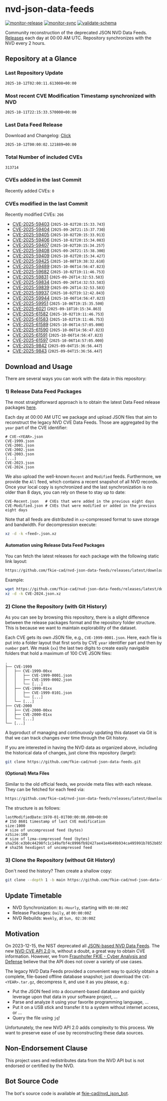 # nvd-json-data-feeds

[![monitor-release](https://github.com/fkie-cad/nvd-json-data-feeds/actions/workflows/monitor_release.yml/badge.svg)](https://github.com/fkie-cad/nvd-json-data-feeds/actions/workflows/monitor_release.yml)
[![monitor-sync](https://github.com/fkie-cad/nvd-json-data-feeds/actions/workflows/monitor_sync.yml/badge.svg)](https://github.com/fkie-cad/nvd-json-data-feeds/actions/workflows/monitor_sync.yml)
[![validate-schema](https://github.com/fkie-cad/nvd-json-data-feeds/actions/workflows/validate_schema.yml/badge.svg)](https://github.com/fkie-cad/nvd-json-data-feeds/actions/workflows/validate_schema.yml)

Community reconstruction of the deprecated JSON NVD Data Feeds.
[Releases](https://github.com/fkie-cad/nvd-json-data-feeds/releases/latest) each day at 00:00 AM UTC.
Repository synchronizes with the NVD every 2 hours.

## Repository at a Glance

### Last Repository Update

```plain
2025-10-12T02:00:11.613008+00:00
```

### Most recent CVE Modification Timestamp synchronized with NVD

```plain
2025-10-11T22:15:33.570000+00:00
```

### Last Data Feed Release

Download and Changelog: [Click](https://github.com/fkie-cad/nvd-json-data-feeds/releases/latest)

```plain
2025-10-12T00:00:02.121889+00:00
```

### Total Number of included CVEs

```plain
313714
```

### CVEs added in the last Commit

Recently added CVEs: `0`



### CVEs modified in the last Commit

Recently modified CVEs: `266`

- [CVE-2025-59403](CVE-2025/CVE-2025-594xx/CVE-2025-59403.json) (`2025-10-02T20:15:33.743`)
- [CVE-2025-59404](CVE-2025/CVE-2025-594xx/CVE-2025-59404.json) (`2025-09-26T21:15:37.730`)
- [CVE-2025-59405](CVE-2025/CVE-2025-594xx/CVE-2025-59405.json) (`2025-10-02T20:15:33.913`)
- [CVE-2025-59406](CVE-2025/CVE-2025-594xx/CVE-2025-59406.json) (`2025-10-02T20:15:34.083`)
- [CVE-2025-59407](CVE-2025/CVE-2025-594xx/CVE-2025-59407.json) (`2025-10-02T20:15:34.257`)
- [CVE-2025-59408](CVE-2025/CVE-2025-594xx/CVE-2025-59408.json) (`2025-09-26T21:15:38.300`)
- [CVE-2025-59409](CVE-2025/CVE-2025-594xx/CVE-2025-59409.json) (`2025-10-02T20:15:34.427`)
- [CVE-2025-59425](CVE-2025/CVE-2025-594xx/CVE-2025-59425.json) (`2025-10-08T19:38:32.610`)
- [CVE-2025-59489](CVE-2025/CVE-2025-594xx/CVE-2025-59489.json) (`2025-10-06T14:56:47.823`)
- [CVE-2025-59682](CVE-2025/CVE-2025-596xx/CVE-2025-59682.json) (`2025-10-02T19:11:46.753`)
- [CVE-2025-59831](CVE-2025/CVE-2025-598xx/CVE-2025-59831.json) (`2025-09-26T14:32:53.583`)
- [CVE-2025-59834](CVE-2025/CVE-2025-598xx/CVE-2025-59834.json) (`2025-09-26T14:32:53.583`)
- [CVE-2025-59839](CVE-2025/CVE-2025-598xx/CVE-2025-59839.json) (`2025-09-26T14:32:53.583`)
- [CVE-2025-59937](CVE-2025/CVE-2025-599xx/CVE-2025-59937.json) (`2025-10-02T19:12:42.843`)
- [CVE-2025-59944](CVE-2025/CVE-2025-599xx/CVE-2025-59944.json) (`2025-10-06T14:56:47.823`)
- [CVE-2025-59951](CVE-2025/CVE-2025-599xx/CVE-2025-59951.json) (`2025-10-06T19:15:35.500`)
- [CVE-2025-6021](CVE-2025/CVE-2025-60xx/CVE-2025-6021.json) (`2025-09-18T10:15:34.863`)
- [CVE-2025-61582](CVE-2025/CVE-2025-615xx/CVE-2025-61582.json) (`2025-10-02T19:11:46.753`)
- [CVE-2025-61583](CVE-2025/CVE-2025-615xx/CVE-2025-61583.json) (`2025-10-02T19:11:46.753`)
- [CVE-2025-61589](CVE-2025/CVE-2025-615xx/CVE-2025-61589.json) (`2025-10-06T14:57:05.000`)
- [CVE-2025-61590](CVE-2025/CVE-2025-615xx/CVE-2025-61590.json) (`2025-10-06T14:56:47.823`)
- [CVE-2025-61591](CVE-2025/CVE-2025-615xx/CVE-2025-61591.json) (`2025-10-06T14:56:47.823`)
- [CVE-2025-61597](CVE-2025/CVE-2025-615xx/CVE-2025-61597.json) (`2025-10-06T14:57:05.000`)
- [CVE-2025-9842](CVE-2025/CVE-2025-98xx/CVE-2025-9842.json) (`2025-09-04T15:36:56.447`)
- [CVE-2025-9843](CVE-2025/CVE-2025-98xx/CVE-2025-9843.json) (`2025-09-04T15:36:56.447`)


## Download and Usage

There are several ways you can work with the data in this repository:

### 1) Release Data Feed Packages

The most straightforward approach is to obtain the latest Data Feed release packages [here](https://github.com/fkie-cad/nvd-json-data-feeds/releases/latest).

Each day at 00:00 AM UTC we package and upload JSON files that aim to reconstruct the legacy NVD CVE Data Feeds.
Those are aggregated by the `year` part of the CVE identifier:

```
# CVE-<YEAR>.json
CVE-1999.json
CVE-2001.json
CVE-2002.json
CVE-2003.json
[...]
CVE-2023.json
CVE-2024.json
```

We also upload the well-known `Recent` and `Modified` feeds.
Furthermore, we provide the `All` feed, which contains a recent snapshot of all NVD records.
Once your local copy is synchronized and the last synchronization is no older than 8 days, you can rely on these to stay up to date:

```plain
CVE-Recent.json   # CVEs that were added in the previous eight days
CVE-Modified.json # CVEs that were modified or added in the previous eight days
```

Note that all feeds are distributed in `xz`-compressed format to save storage and bandwidth.
For decompression execute:

```sh
xz -d -k <feed>.json.xz
```

#### Automation using Release Data Feed Packages

You can fetch the latest releases for each package with the following static link layout:

```sh
https://github.com/fkie-cad/nvd-json-data-feeds/releases/latest/download/CVE-<YEAR>.json.xz
```

Example:

```sh
wget https://github.com/fkie-cad/nvd-json-data-feeds/releases/latest/download/CVE-2024.json.xz
xz -d -k CVE-2024.json.xz
```

### 2) Clone the Repository (with Git History)

As you can see by browsing this repository, there is a slight difference between the release packages format and the repository folder structure.
This is because we want to maintain explorability of the dataset.

Each CVE gets its own JSON file, e.g., `CVE-1999-0001.json`.
Here, each file is put into a folder layout that first sorts by CVE `year` identifier part and then by `number` part.
We mask (`xx`) the last two digits to create easily navigable folders that hold a maximum of 100 CVE JSON files:

```plain
.
├── CVE-1999
│   ├── CVE-1999-00xx
│   │   ├── CVE-1999-0001.json
│   │   ├── CVE-1999-0002.json
│   │   └── [...]
│   ├── CVE-1999-01xx
│   │   ├── CVE-1999-0101.json
│   │   └── [...]
│   └── [...]
├── CVE-2000
│   ├── CVE-2000-00xx
│   ├── CVE-2000-01xx
│   └── [...]
└── [...]
```

A byproduct of managing and continuously updating this dataset via Git is that we can track changes over time through the Git history.

If you are interested in having the NVD data as organized above, including the historical data of changes, just clone this repository (large!):

```sh
git clone https://github.com/fkie-cad/nvd-json-data-feeds.git
```

#### (Optional) Meta Files

Similar to the old official feeds, we provide meta files with each release. They can be fetched for each feed via:

```sh
https://github.com/fkie-cad/nvd-json-data-feeds/releases/latest/download/CVE-<YEAR>.meta
```

The structure is as follows:

```plain
lastModifiedDate:1970-01-01T00:00:00.000+00:00                          # ISO 8601 timestamp of last CVE modification
size:1000                                                               # size of uncompressed feed (bytes)
xzSize:100                                                              # size of lzma-compressed feed (bytes)
sha256:e3b0c44298fc1c149afbf4c8996fb92427ae41e4649b934ca495991b7852b855 # sha256 hexdigest of uncompressed feed
```

### 3) Clone the Repository (without Git History)

Don't need the history? Then create a shallow copy:

```sh
git clone --depth 1 -b main https://github.com/fkie-cad/nvd-json-data-feeds.git
```


## Update Timetable

* NVD Synchronization: `Bi-Hourly`, starting with `00:00:00Z`
* Release Packages: `Daily`, at `00:00:00Z`
* NVD Rebuilds: `Weekly`, at `Sun, 02:30:00Z`


## Motivation

On 2023-12-15, the NIST deprecated all [JSON-based NVD Data Feeds](https://nvd.nist.gov/vuln/data-feeds#divRetirementBanner-1).
The new [NVD CVE API 2.0](https://nvd.nist.gov/developers/vulnerabilities) is, without a doubt, a great way to obtain CVE information.
However, we from [Fraunhofer FKIE - Cyber Analysis and Defense](https://www.fkie.fraunhofer.de/en/departments/cad.html) believe that the API does not cover a variety of use cases.

The legacy NVD Data Feeds provided a convenient way to quickly obtain a complete, file-based offline database snapshot; just download the `CVE-<YEAR>.tar.gz`, decompress it, and use it as you please, e.g.:

- Put the JSON feed into a document-based database and quickly leverage upon that data in your software project, ...
- Parse and analyze it using your favorite programming language, ...
- Put it on a USB stick and transfer it to a system without internet access, or ...
- Query the file using `jq`!

Unfortunately, the new NVD API 2.0 adds complexity to this process.
We want to preserve ease of use by reconstructing these data sources.

## Non-Endorsement Clause

This project uses and redistributes data from the NVD API but is not endorsed or certified by the NVD.

## Bot Source Code

The bot's source code is available at [fkie-cad/nvd\_json\_bot](https://github.com/fkie-cad/nvd_json_bot).